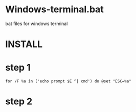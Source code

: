 # Windows-terminal.bat
bat files for windows terminal

# INSTALL

# step 1

```
for /F %a in ('echo prompt $E ^| cmd') do @set "ESC=%a"
```

# step 2
```

```
